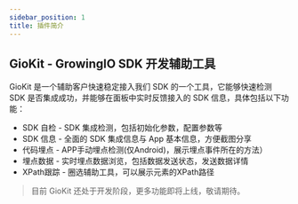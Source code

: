 ```yaml
---
sidebar_position: 1
title: 插件简介
---
```


## GioKit - GrowingIO SDK 开发辅助工具

GioKit 是一个辅助客户快速稳定接入我们 SDK 的一个工具，它能够快速检测 SDK 是否集成成功，并能够在面板中实时反馈接入的 SDK 信息，具体包括以下功能：

- SDK 自检 - SDK 集成检测，包括初始化参数，配置参数等
- SDK 信息 - 全面的 SDK 集成信息与 App 基本信息，方便截图分享
- 代码埋点 - APP手动埋点检测(仅Android)，展示埋点事件所在的方法）
- 埋点数据 - 实时埋点数据浏览，包括数据发送状态，发送数据详情
- XPath跟踪 - 圈选辅助工具，可以展示元素的XPath路径

> 目前 GioKit 还处于开发阶段，更多功能即将上线，敬请期待。

